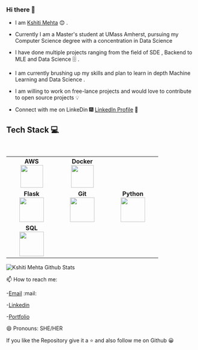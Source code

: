 ### Hi there 👋

<!--
**kshitimehta/kshitimehta** is a ✨ _special_ ✨ repository because its `README.md` (this file) appears on your GitHub profile.

Here are some ideas to get you started:

- 🔭 I’m currently working on ...
- 🌱 I’m currently learning ...
- 👯 I’m looking to collaborate on ...
- 🤔 I’m looking for help with ...
- 💬 Ask me about ...
- 📫 How to reach me: ...
- 😄 Pronouns: ...
- ⚡ Fun fact: ...
-->

* I am [Kshiti Mehta](https://www.linkedin.com/in/kshitimehta/) :blush:	 . 

* Currently I am a Master's student at UMass Amherst, pursuing my Computer Science degree with a concentration in Data Science

* I have done multiple projects ranging from the field of SDE , Backend to MLE and Data Science :file_cabinet: .

* I am currently brushing up my skills and plan to learn in depth Machine Learning and Data Science .

* I am willing to work on free-lance projects and would love to contribute to open source projects :bulb:

* Connect with me on LinkeDin :fireworks: [LinkedIn Profile](https://www.linkedin.com/in/kshitimehta/) :sparkler:


## Tech Stack :computer:

<br>
<table>
<tbody>
 <tr>

<td align="center" width="20%">
<span><b><center>AWS</center></b></span> 
<img height=60px src="https://encrypted-tbn0.gstatic.com/images?q=tbn%3AANd9GcQV9AyEyvrlIJLOfbxFLfOr03Qy5gRL0txWMQ&usqp=CAU"> 
</td>

<td align="center" width="20%">
<span><b><center>Docker</center></b></span> 
<img height=60px src="https://encrypted-tbn0.gstatic.com/images?q=tbn%3AANd9GcTApU_6Eg4oWx3NMhLifHmNEkxjeMxfd3oGUA&usqp=CAU"> 
</td>
</tr>

<tr>
<td align="center" width="20%">
<span><b><center>Flask</center></b></span> 
<img height=65px src="https://www.pngitem.com/pimgs/m/159-1595977_flask-python-logo-hd-png-download.png"> 
</td>

<td align="center" width="20%">
<span><b><center>Git</center></b></span> 
<img height=65px src="https://git-scm.com/images/logos/downloads/Git-Logo-2Color.png"> 
</td>


<td align="center" width="20%">
<span><b><center>Python</center></b></span> 
<img height=65px src="https://www.python.org/static/community_logos/python-logo.png"> 
</td>
</tr>

<td align="center" width="20%">
<span><b><center>SQL</center></b></span> 
<img height=65px src="https://i0.wp.com/www.complexsql.com/wp-content/uploads/2017/01/sql-logo.jpg?ssl=1"> 
</td>
</tr>

</tbody>
</table>


 
![Kshiti Mehta Github Stats](https://github-readme-stats.vercel.app/api?username=KshitiMehta&show_icons=true_color=fff&icon_color=79ff97&text_color=9f9f9f&bg_color=151515)


📫 How to reach me: 

-[Email](kdmehta@umass.edu) :mail:

-[Linkedin](https://www.linkedin.com/in/kshitimehta)

-[Portfolio](https://sites.google.com/view/kshitimehta)

😄 Pronouns: SHE/HER

If you like the Repository give it a :star: and also follow me on Github :grinning:

